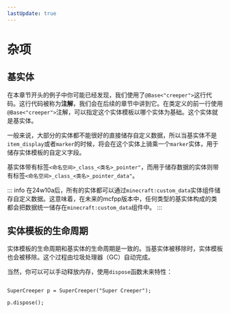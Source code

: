 ```yaml
---
lastUpdate: true
---
```


# 杂项

## 基实体

在本章节开头的例子中你可能已经发现，我们使用了`@Base<"creeper">`这行代码。这行代码被称为**注解**，我们会在后续的章节中讲到它。在类定义的前一行使用`@Base<"creeper">`注解，可以指定这个实体模板以哪个实体为基础。这个实体就是基实体。

一般来说，大部分的实体都不能很好的直接储存自定义数据，所以当基实体不是`item_display`或者`marker`的时候，将会在这个实体上骑乘一个`marker`实体，用于储存实体模板的自定义字段。

基实体带有标签`<命名空间>_class_<类名>_pointer"`，而用于储存数据的实体则带有标签`<命名空间>_class_<类名>_pointer_data"`。

::: info
在24w10a后，所有的实体都可以通过`minecraft:custom_data`实体组件储存自定义数据。这意味着，在未来的mcfpp版本中，任何类型的基实体构成的类都会把数据统一储存在`minecraft:custom_data`组件中。
:::

## 实体模板的生命周期

实体模板的生命周期和基实体的生命周期是一致的。当基实体被移除时，实体模板也会被移除。这个过程由垃圾处理器（GC）自动完成。

当然，你可以可以手动释放内存，使用`dispose`函数<Badge type="tip">未来特性</Badge>：

```mcfpp

SuperCreeper p = SuperCreeper("Super Creeper");

p.dispose();

```

